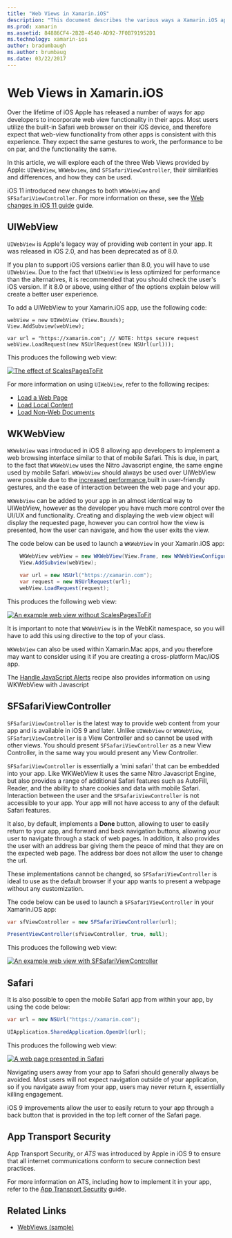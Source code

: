 ```yaml
---
title: "Web Views in Xamarin.iOS"
description: "This document describes the various ways a Xamarin.iOS app can display web content. It discusses UIWebView, WKWebView, SFSafariViewController, Safari, and app transport security."
ms.prod: xamarin
ms.assetid: 84886CF4-2B2B-4540-AD92-7F0B791952D1
ms.technology: xamarin-ios
author: bradumbaugh
ms.author: brumbaug
ms.date: 03/22/2017
---
```


# Web Views in Xamarin.iOS

Over the lifetime of iOS Apple has released a number of ways for app developers to incorporate web view functionality in their apps. Most users utilize the built-in Safari web browser on their iOS device, and therefore expect that web-view functionality from other apps is consistent with this experience. They expect the same gestures to work, the performance to be on par, and the functionality the same.

In this article, we will explore each of the three Web Views provided by Apple: `UIWebView`, `WKWebview`, and `SFSafariViewController`, their similarities and differences, and how they can be used. 

iOS 11 introduced new changes to both `WKWebView` and `SFSafariViewController`. For more information on these, see the [Web changes in iOS 11 guide](~/ios/platform/introduction-to-ios11/web.md) guide.

## UIWebView

`UIWebView` is Apple's legacy way of providing web content in your app. It was released in iOS 2.0, and has been deprecated as of 8.0.

If you plan to support iOS versions earlier than 8.0, you will have to use `UIWebView`. Due to the fact that `UIWebView` is less optimized for performance than the alternatives, it is recommended that you should check the user's iOS version. If it 8.0 or above, using either of the options explain below will create a better user experience.
 
To add a UIWebView to your Xamarin.iOS app, use the following code:
 
```
webView = new UIWebView (View.Bounds);
View.AddSubview(webView);

var url = "https://xamarin.com"; // NOTE: https secure request
webView.LoadRequest(new NSUrlRequest(new NSUrl(url)));
```

This produces the following web view:

[![](uiwebview-images/webview.png "The effect of ScalesPagesToFit")](uiwebview-images/webview.png#lightbox)

For more information on using `UIWebView`, refer to the following recipes:


- [Load a Web Page](https://github.com/xamarin/recipes/tree/master/Recipes/ios/content_controls/web_view/load_a_web_page)
- [Load Local Content](https://github.com/xamarin/recipes/tree/master/Recipes/ios/content_controls/web_view/load_local_content)
- [Load Non-Web Documents](https://github.com/xamarin/recipes/tree/master/Recipes/ios/content_controls/web_view/load_non-web_documents)

## WKWebView

`WKWebView` was introduced in iOS 8 allowing app developers to implement a web browsing interface similar to that of mobile Safari. This is due, in part, to the fact that `WKWebView` uses the Nitro Javascript engine, the same engine used by mobile Safari. `WKWebView` should always be used over UIWebView were possible due to the [increased performance](http://blog.initlabs.com/post/100113463211/wkwebview-vs-uiwebview),built in user-friendly gestures, and the ease of interaction between the web page and your app.
  
`WKWebView` can be added to your app in an almost identical way to UIWebView, however as the developer you have much more control over the UI/UX and functionality. Creating and displaying the web view object will display the requested page, however you can control how the view is presented, how the user can navigate, and how the user exits the view.  

The code below can be used to launch a `WKWebView` in your Xamarin.iOS app:

```csharp
    WKWebView webView = new WKWebView(View.Frame, new WKWebViewConfiguration());
    View.AddSubview(webView);

    var url = new NSUrl("https://xamarin.com");
    var request = new NSUrlRequest(url);
    webView.LoadRequest(request);
```

This produces the following web view:

[![](uiwebview-images/wkwebview.png "An example web view without ScalesPagesToFit")](uiwebview-images/wkwebview.png#lightbox)

It is important to note that `WKWebView` is in the WebKit namespace, so you will have to add this using directive to the top of your class.

`WKWebView` can also be used within Xamarin.Mac apps, and you therefore may want to consider using it if you are creating a cross-platform Mac/iOS app.

The [Handle JavaScript Alerts](https://github.com/xamarin/recipes/tree/master/Recipes/ios/content_controls/web_view/handle_javascript_alerts) recipe also provides information on using WKWebView with Javascript

<a name="safariviewcontroller" />

## SFSafariViewController
 
 `SFSafariViewController` is the latest way to provide web content from your app and is available in iOS 9 and later. Unlike `UIWebView` or `WKWebView`, `SFSafariViewController` is a View Controller and so cannot be used with other views. You should present `SFSafariViewController` as a new View Controller, in the same way you would present any View Controller.
 
 `SFSafariViewController` is essentially a 'mini safari' that can be embedded into your app. Like WKWebView it uses the same Nitro Javascript Engine, but also provides a range of additional Safari features such as AutoFill, Reader, and the ability to share cookies and data with mobile Safari. Interaction between the user and the `SFSafariViewController` is not accessible to your app. Your app will not have access to any of the default Safari features.
 
It also, by default, implements a **Done** button, allowing to user to easily return to your app, and forward and back navigation buttons, allowing your user to navigate through a stack of web pages. In addition, it also provides the user with an address bar giving them the peace of mind that they are on the expected web page. The address bar does not allow the user to change the url. 

These implementations cannot be changed, so `SFSafariViewController` is ideal to use as the default browser if your app wants to present a webpage without any customization.

The code below can be used to launch a `SFSafariViewController` in your Xamarin.iOS app:

```csharp
var sfViewController = new SFSafariViewController(url);

PresentViewController(sfViewController, true, null);
```

This produces the following web view:

[![](uiwebview-images/sfsafariviewcontroller.png "An example web view with SFSafariViewController")](uiwebview-images/sfsafariviewcontroller.png#lightbox)

## Safari

It is also possible to open the mobile Safari app from within your app, by using the code below:

```csharp
var url = new NSUrl("https://xamarin.com");

UIApplication.SharedApplication.OpenUrl(url);

```

This produces the following web view:

[![](uiwebview-images/safari.png "A web page presented in Safari")](uiwebview-images/safari.png#lightbox)

Navigating users away from your app to Safari should generally always be avoided. Most users will not expect navigation outside of your application, so if you navigate away from your app, users may never return it, essentially killing engagement.

iOS 9 improvements allow the user to easily return to your app through a back button that is provided in the top left corner of the Safari page.

## App Transport Security

App Transport Security, or *ATS* was introduced by Apple in iOS 9 to ensure that all internet communications conform to secure connection best practices.

For more information on ATS, including how to implement it in your app, refer to the [App Transport Security](~/ios/app-fundamentals/ats.md) guide.

## Related Links

- [WebViews (sample)](https://developer.xamarin.com/samples/monotouch/WebView/)
